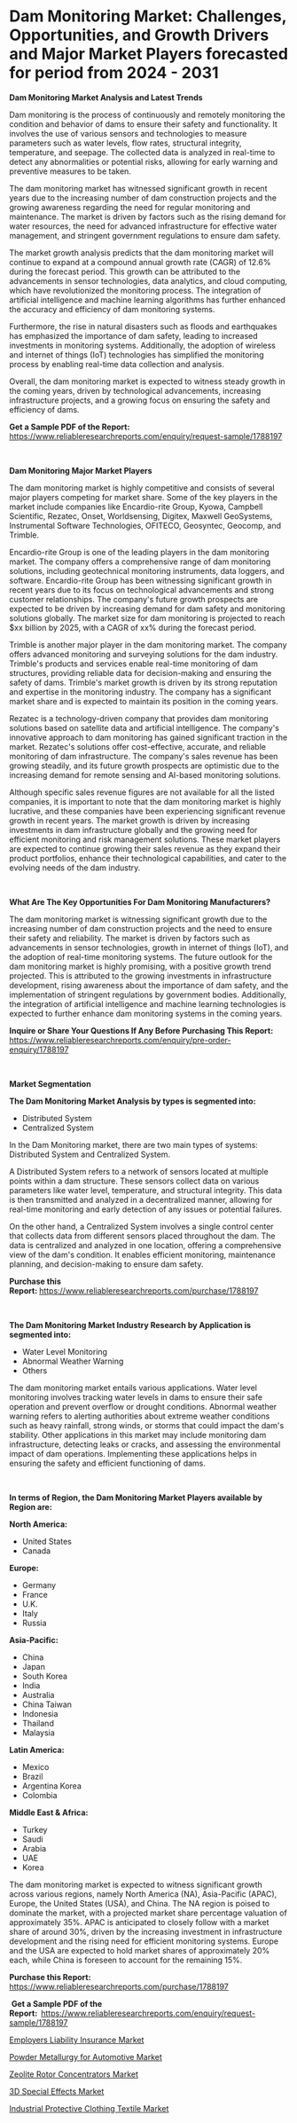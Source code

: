 <p><h1>Dam Monitoring Market: Challenges, Opportunities, and Growth Drivers and Major Market Players forecasted for period from 2024 - 2031</h1></p><p><strong>Dam Monitoring Market Analysis and Latest Trends</strong></p>
<p><p>Dam monitoring is the process of continuously and remotely monitoring the condition and behavior of dams to ensure their safety and functionality. It involves the use of various sensors and technologies to measure parameters such as water levels, flow rates, structural integrity, temperature, and seepage. The collected data is analyzed in real-time to detect any abnormalities or potential risks, allowing for early warning and preventive measures to be taken.</p><p>The dam monitoring market has witnessed significant growth in recent years due to the increasing number of dam construction projects and the growing awareness regarding the need for regular monitoring and maintenance. The market is driven by factors such as the rising demand for water resources, the need for advanced infrastructure for effective water management, and stringent government regulations to ensure dam safety.</p><p>The market growth analysis predicts that the dam monitoring market will continue to expand at a compound annual growth rate (CAGR) of 12.6% during the forecast period. This growth can be attributed to the advancements in sensor technologies, data analytics, and cloud computing, which have revolutionized the monitoring process. The integration of artificial intelligence and machine learning algorithms has further enhanced the accuracy and efficiency of dam monitoring systems.</p><p>Furthermore, the rise in natural disasters such as floods and earthquakes has emphasized the importance of dam safety, leading to increased investments in monitoring systems. Additionally, the adoption of wireless and internet of things (IoT) technologies has simplified the monitoring process by enabling real-time data collection and analysis.</p><p>Overall, the dam monitoring market is expected to witness steady growth in the coming years, driven by technological advancements, increasing infrastructure projects, and a growing focus on ensuring the safety and efficiency of dams.</p></p>
<p><strong>Get a Sample PDF of the Report:&nbsp;</strong> <a href="https://www.reliableresearchreports.com/enquiry/request-sample/1788197">https://www.reliableresearchreports.com/enquiry/request-sample/1788197</a></p>
<p>&nbsp;</p>
<p><strong>Dam Monitoring Major Market Players</strong></p>
<p><p>The dam monitoring market is highly competitive and consists of several major players competing for market share. Some of the key players in the market include companies like Encardio-rite Group, Kyowa, Campbell Scientific, Rezatec, Onset, Worldsensing, Digitex, Maxwell GeoSystems, Instrumental Software Technologies, OFITECO, Geosyntec, Geocomp, and Trimble.</p><p>Encardio-rite Group is one of the leading players in the dam monitoring market. The company offers a comprehensive range of dam monitoring solutions, including geotechnical monitoring instruments, data loggers, and software. Encardio-rite Group has been witnessing significant growth in recent years due to its focus on technological advancements and strong customer relationships. The company's future growth prospects are expected to be driven by increasing demand for dam safety and monitoring solutions globally. The market size for dam monitoring is projected to reach $xx billion by 2025, with a CAGR of xx% during the forecast period.</p><p>Trimble is another major player in the dam monitoring market. The company offers advanced monitoring and surveying solutions for the dam industry. Trimble's products and services enable real-time monitoring of dam structures, providing reliable data for decision-making and ensuring the safety of dams. Trimble's market growth is driven by its strong reputation and expertise in the monitoring industry. The company has a significant market share and is expected to maintain its position in the coming years.</p><p>Rezatec is a technology-driven company that provides dam monitoring solutions based on satellite data and artificial intelligence. The company's innovative approach to dam monitoring has gained significant traction in the market. Rezatec's solutions offer cost-effective, accurate, and reliable monitoring of dam infrastructure. The company's sales revenue has been growing steadily, and its future growth prospects are optimistic due to the increasing demand for remote sensing and AI-based monitoring solutions.</p><p>Although specific sales revenue figures are not available for all the listed companies, it is important to note that the dam monitoring market is highly lucrative, and these companies have been experiencing significant revenue growth in recent years. The market growth is driven by increasing investments in dam infrastructure globally and the growing need for efficient monitoring and risk management solutions. These market players are expected to continue growing their sales revenue as they expand their product portfolios, enhance their technological capabilities, and cater to the evolving needs of the dam industry.</p></p>
<p>&nbsp;</p>
<p><strong>What Are The Key Opportunities For Dam Monitoring Manufacturers?</strong></p>
<p><p>The dam monitoring market is witnessing significant growth due to the increasing number of dam construction projects and the need to ensure their safety and reliability. The market is driven by factors such as advancements in sensor technologies, growth in internet of things (IoT), and the adoption of real-time monitoring systems. The future outlook for the dam monitoring market is highly promising, with a positive growth trend projected. This is attributed to the growing investments in infrastructure development, rising awareness about the importance of dam safety, and the implementation of stringent regulations by government bodies. Additionally, the integration of artificial intelligence and machine learning technologies is expected to further enhance dam monitoring systems in the coming years.</p></p>
<p><strong>Inquire or Share Your Questions If Any Before Purchasing This Report:</strong> <a href="https://www.reliableresearchreports.com/enquiry/pre-order-enquiry/1788197">https://www.reliableresearchreports.com/enquiry/pre-order-enquiry/1788197</a></p>
<p>&nbsp;</p>
<p><strong>Market Segmentation</strong></p>
<p><strong>The Dam Monitoring Market Analysis by types is segmented into:</strong></p>
<p><ul><li>Distributed System</li><li>Centralized System</li></ul></p>
<p><p>In the Dam Monitoring market, there are two main types of systems: Distributed System and Centralized System. </p><p>A Distributed System refers to a network of sensors located at multiple points within a dam structure. These sensors collect data on various parameters like water level, temperature, and structural integrity. This data is then transmitted and analyzed in a decentralized manner, allowing for real-time monitoring and early detection of any issues or potential failures. </p><p>On the other hand, a Centralized System involves a single control center that collects data from different sensors placed throughout the dam. The data is centralized and analyzed in one location, offering a comprehensive view of the dam's condition. It enables efficient monitoring, maintenance planning, and decision-making to ensure dam safety.</p></p>
<p><strong>Purchase this Report:&nbsp;</strong><a href="https://www.reliableresearchreports.com/purchase/1788197">https://www.reliableresearchreports.com/purchase/1788197</a></p>
<p>&nbsp;</p>
<p><strong>The Dam Monitoring Market Industry Research by Application is segmented into:</strong></p>
<p><ul><li>Water Level Monitoring</li><li>Abnormal Weather Warning</li><li>Others</li></ul></p>
<p><p>The dam monitoring market entails various applications. Water level monitoring involves tracking water levels in dams to ensure their safe operation and prevent overflow or drought conditions. Abnormal weather warning refers to alerting authorities about extreme weather conditions such as heavy rainfall, strong winds, or storms that could impact the dam's stability. Other applications in this market may include monitoring dam infrastructure, detecting leaks or cracks, and assessing the environmental impact of dam operations. Implementing these applications helps in ensuring the safety and efficient functioning of dams.</p></p>
<p>&nbsp;</p>
<p><strong>In terms of Region, the Dam Monitoring Market Players available by Region are:</strong></p>
<p>
    <p> <strong> North America: </strong>
        <ul>
            <li>United States</li>
            <li>Canada</li>
        </ul>
        </p> 
    <p> <strong> Europe: </strong>
        <ul>
            <li>Germany</li>
            <li>France</li>
            <li>U.K.</li>
            <li>Italy</li>
            <li>Russia</li>
        </ul>
        </p> 
    <p> <strong> Asia-Pacific: </strong>
        <ul>
            <li>China</li>
            <li>Japan</li>
            <li>South Korea</li>
            <li>India</li>
            <li>Australia</li>
            <li>China Taiwan</li>
            <li>Indonesia</li>
            <li>Thailand</li>
            <li>Malaysia</li>
        </ul>
        </p> 
    <p> <strong> Latin America: </strong>
        <ul>
            <li>Mexico</li>
            <li>Brazil</li>
            <li>Argentina Korea</li>
            <li>Colombia</li>
        </ul>
        </p> 
    <p> <strong> Middle East & Africa: </strong>
        <ul>
            <li>Turkey</li>
            <li>Saudi</li>
            <li>Arabia</li>
            <li>UAE</li>
            <li>Korea</li>
        </ul>
    </p>
    </p>
<p><p>The dam monitoring market is expected to witness significant growth across various regions, namely North America (NA), Asia-Pacific (APAC), Europe, the United States (USA), and China. The NA region is poised to dominate the market, with a projected market share percentage valuation of approximately 35%. APAC is anticipated to closely follow with a market share of around 30%, driven by the increasing investment in infrastructure development and the rising need for efficient monitoring systems. Europe and the USA are expected to hold market shares of approximately 20% each, while China is foreseen to account for the remaining 15%.</p></p>
<p><strong>Purchase this Report: </strong><a href="https://www.reliableresearchreports.com/purchase/1788197">https://www.reliableresearchreports.com/purchase/1788197</a></p>
<p>&nbsp;<strong>Get a Sample PDF of the Report:&nbsp;&nbsp;</strong><a href="https://www.reliableresearchreports.com/enquiry/request-sample/1788197">https://www.reliableresearchreports.com/enquiry/request-sample/1788197</a></p>
<p><strong></strong></p>
<p><p><a href="https://github.com/jlrg110/Market-Research-Report-List-1/blob/main/employers-liability-insurance-market.md">Employers Liability Insurance Market</a></p><p><a href="https://medium.com/@lottiejerde6456/analyzing-powder-metallurgy-for-automotive-market-global-industry-perspective-and-forecast-2024-9eee3324b23d">Powder Metallurgy for Automotive Market</a></p><p><a href="https://medium.com/@lottiejerde6456/zeolite-rotor-concentrators-nbsp-market-focuses-on-market-share-size-and-projected-forecast-till-e50cda912dbb">Zeolite Rotor Concentrators Market</a></p><p><a href="https://github.com/tilico28/Market-Research-Report-List-1/blob/main/3d-special-effects-market.md">3D Special Effects Market</a></p><p><a href="https://medium.com/@lottiejerde6456/industrial-protective-clothing-textile-market-analysis-its-cagr-market-segmentation-and-global-6c566fe6f565">Industrial Protective Clothing Textile Market</a></p></p>